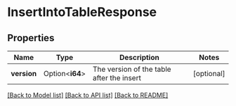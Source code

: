 # InsertIntoTableResponse

## Properties

Name | Type | Description | Notes
------------ | ------------- | ------------- | -------------
**version** | Option<**i64**> | The version of the table after the insert | [optional]

[[Back to Model list]](../README.md#documentation-for-models) [[Back to API list]](../README.md#documentation-for-api-endpoints) [[Back to README]](../README.md)



